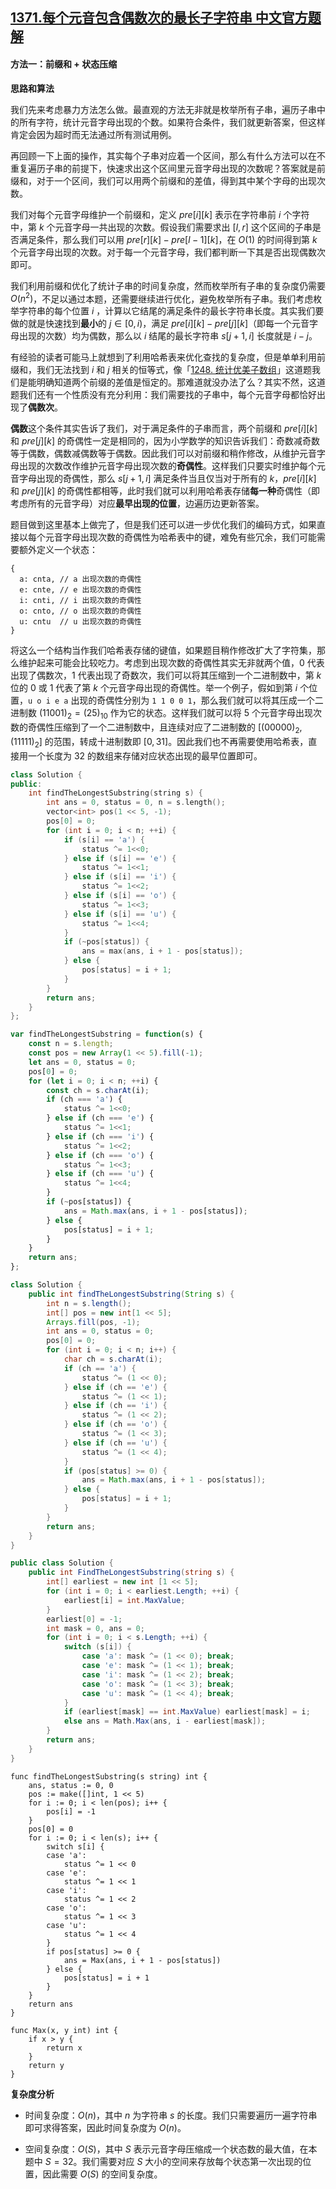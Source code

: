 ## [1371.每个元音包含偶数次的最长子字符串 中文官方题解](https://leetcode.cn/problems/find-the-longest-substring-containing-vowels-in-even-counts/solutions/100000/mei-ge-yuan-yin-bao-han-ou-shu-ci-de-zui-chang-z-2)
#### 方法一：前缀和 + 状态压缩

**思路和算法**

我们先来考虑暴力方法怎么做。最直观的方法无非就是枚举所有子串，遍历子串中的所有字符，统计元音字母出现的个数。如果符合条件，我们就更新答案，但这样肯定会因为超时而无法通过所有测试用例。

再回顾一下上面的操作，其实每个子串对应着一个区间，那么有什么方法可以在不重复遍历子串的前提下，快速求出这个区间里元音字母出现的次数呢？答案就是前缀和，对于一个区间，我们可以用两个前缀和的差值，得到其中某个字母的出现次数。

我们对每个元音字母维护一个前缀和，定义 $\textit{pre}[i][k]$ 表示在字符串前 $i$ 个字符中，第 $k$ 个元音字母一共出现的次数。假设我们需要求出 $[l,r]$ 这个区间的子串是否满足条件，那么我们可以用 $\textit{pre}[r][k]-pre[l-1][k]$，在 $O(1)$ 的时间得到第 $k$ 个元音字母出现的次数。对于每一个元音字母，我们都判断一下其是否出现偶数次即可。

我们利用前缀和优化了统计子串的时间复杂度，然而枚举所有子串的复杂度仍需要 $O(n^2)$，不足以通过本题，还需要继续进行优化，避免枚举所有子串。我们考虑枚举字符串的每个位置 $i$ ，计算以它结尾的满足条件的最长字符串长度。其实我们要做的就是快速找到**最小**的 $j \in [0,i)$，满足 $\textit{pre}[i][k]-pre[j][k]$（即每一个元音字母出现的次数）均为偶数，那么以 $i$ 结尾的最长字符串 $s[j+1,i]$ 长度就是 $i-j$。

有经验的读者可能马上就想到了利用哈希表来优化查找的复杂度，但是单单利用前缀和，我们无法找到 $i$ 和 $j$ 相关的恒等式，像「[1248. 统计优美子数组](https://leetcode-cn.com/problems/count-number-of-nice-subarrays/)」这道题我们是能明确知道两个前缀的差值是恒定的。那难道就没办法了么？其实不然，这道题我们还有一个性质没有充分利用：我们需要找的子串中，每个元音字母都恰好出现了**偶数次**。

**偶数**这个条件其实告诉了我们，对于满足条件的子串而言，两个前缀和 $\textit{pre}[i][k]$ 和 $\textit{pre}[j][k]$ 的奇偶性一定是相同的，因为小学数学的知识告诉我们：奇数减奇数等于偶数，偶数减偶数等于偶数。因此我们可以对前缀和稍作修改，从维护元音字母出现的次数改作维护元音字母出现次数的**奇偶性**。这样我们只要实时维护每个元音字母出现的奇偶性，那么 $s[j+1,i]$ 满足条件当且仅当对于所有的 $k$，$\textit{pre}[i][k]$ 和 $\textit{pre}[j][k]$ 的奇偶性都相等，此时我们就可以利用哈希表存储**每一种**奇偶性（即考虑所有的元音字母）对应**最早出现的位置**，边遍历边更新答案。

题目做到这里基本上做完了，但是我们还可以进一步优化我们的编码方式，如果直接以每个元音字母出现次数的奇偶性为哈希表中的键，难免有些冗余，我们可能需要额外定义一个状态：

```text
{
  a: cnta, // a 出现次数的奇偶性
  e: cnte, // e 出现次数的奇偶性
  i: cnti, // i 出现次数的奇偶性
  o: cnto, // o 出现次数的奇偶性
  u: cntu  // u 出现次数的奇偶性
}
```

将这么一个结构当作我们哈希表存储的键值，如果题目稍作修改扩大了字符集，那么维护起来可能会比较吃力。考虑到出现次数的奇偶性其实无非就两个值，$0$ 代表出现了偶数次，$1$ 代表出现了奇数次，我们可以将其压缩到一个二进制数中，第 $k$ 位的 $0$ 或 $1$ 代表了第 $k$ 个元音字母出现的奇偶性。举一个例子，假如到第 $i$ 个位置，`u o i e a` 出现的奇偶性分别为 `1 1 0 0 1`，那么我们就可以将其压成一个二进制数 $(11001)_2=(25)_{10}$ 作为它的状态。这样我们就可以将 $5$ 个元音字母出现次数的奇偶性压缩到了一个二进制数中，且连续对应了二进制数的 $[(00000)_2,(11111)_2]$ 的范围，转成十进制数即 $[0,31]$。因此我们也不再需要使用哈希表，直接用一个长度为 $32$ 的数组来存储对应状态出现的最早位置即可。

```C++ [sol1-C++]
class Solution {
public:
    int findTheLongestSubstring(string s) {
        int ans = 0, status = 0, n = s.length();
        vector<int> pos(1 << 5, -1);
        pos[0] = 0;
        for (int i = 0; i < n; ++i) {
            if (s[i] == 'a') {
                status ^= 1<<0;
            } else if (s[i] == 'e') {
                status ^= 1<<1;
            } else if (s[i] == 'i') {
                status ^= 1<<2;
            } else if (s[i] == 'o') {
                status ^= 1<<3;
            } else if (s[i] == 'u') {
                status ^= 1<<4;
            }
            if (~pos[status]) {
                ans = max(ans, i + 1 - pos[status]);
            } else {
                pos[status] = i + 1;
            }
        }
        return ans;
    }
};
```

```JavaScript [sol1-JavaScript]
var findTheLongestSubstring = function(s) {
    const n = s.length;
    const pos = new Array(1 << 5).fill(-1);
    let ans = 0, status = 0;
    pos[0] = 0;
    for (let i = 0; i < n; ++i) {
        const ch = s.charAt(i);
        if (ch === 'a') {
            status ^= 1<<0;
        } else if (ch === 'e') {
            status ^= 1<<1;
        } else if (ch === 'i') {
            status ^= 1<<2;
        } else if (ch === 'o') {
            status ^= 1<<3;
        } else if (ch === 'u') {
            status ^= 1<<4;
        }
        if (~pos[status]) {
            ans = Math.max(ans, i + 1 - pos[status]);
        } else {
            pos[status] = i + 1;
        }
    }
    return ans;
};
```

```Java [sol1-Java]
class Solution {
    public int findTheLongestSubstring(String s) {
        int n = s.length();
        int[] pos = new int[1 << 5];
        Arrays.fill(pos, -1);
        int ans = 0, status = 0;
        pos[0] = 0;
        for (int i = 0; i < n; i++) {
            char ch = s.charAt(i);
            if (ch == 'a') {
                status ^= (1 << 0);
            } else if (ch == 'e') {
                status ^= (1 << 1);
            } else if (ch == 'i') {
                status ^= (1 << 2);
            } else if (ch == 'o') {
                status ^= (1 << 3);
            } else if (ch == 'u') {
                status ^= (1 << 4);
            }
            if (pos[status] >= 0) {
                ans = Math.max(ans, i + 1 - pos[status]);
            } else {
                pos[status] = i + 1;
            }
        }
        return ans;
    }
}
```
```csharp [sol1-C#]
public class Solution {
    public int FindTheLongestSubstring(string s) {
        int[] earliest = new int [1 << 5];
        for (int i = 0; i < earliest.Length; ++i) {
            earliest[i] = int.MaxValue;
        }
        earliest[0] = -1;
        int mask = 0, ans = 0;
        for (int i = 0; i < s.Length; ++i) {
            switch (s[i]) {
                case 'a': mask ^= (1 << 0); break;
                case 'e': mask ^= (1 << 1); break;
                case 'i': mask ^= (1 << 2); break;
                case 'o': mask ^= (1 << 3); break;
                case 'u': mask ^= (1 << 4); break;
            }
            if (earliest[mask] == int.MaxValue) earliest[mask] = i;
            else ans = Math.Max(ans, i - earliest[mask]);
        } 
        return ans;
    } 
}
```

```golang [sol1-Golang]
func findTheLongestSubstring(s string) int {
    ans, status := 0, 0
    pos := make([]int, 1 << 5)
    for i := 0; i < len(pos); i++ {
        pos[i] = -1
    }
    pos[0] = 0
    for i := 0; i < len(s); i++ {
        switch s[i] {
        case 'a':
            status ^= 1 << 0
        case 'e':
            status ^= 1 << 1
        case 'i':
            status ^= 1 << 2
        case 'o':
            status ^= 1 << 3
        case 'u':
            status ^= 1 << 4
        }
        if pos[status] >= 0 {
            ans = Max(ans, i + 1 - pos[status])
        } else {
            pos[status] = i + 1
        }
    }
    return ans
}

func Max(x, y int) int {
    if x > y {
        return x
    }
    return y
}
```

**复杂度分析**

- 时间复杂度：$O(n)$，其中 $n$ 为字符串 $s$ 的长度。我们只需要遍历一遍字符串即可求得答案，因此时间复杂度为 $O(n)$。

- 空间复杂度：$O(S)$，其中 $S$ 表示元音字母压缩成一个状态数的最大值，在本题中 $S = 32$。我们需要对应 $S$ 大小的空间来存放每个状态第一次出现的位置，因此需要 $O(S)$ 的空间复杂度。